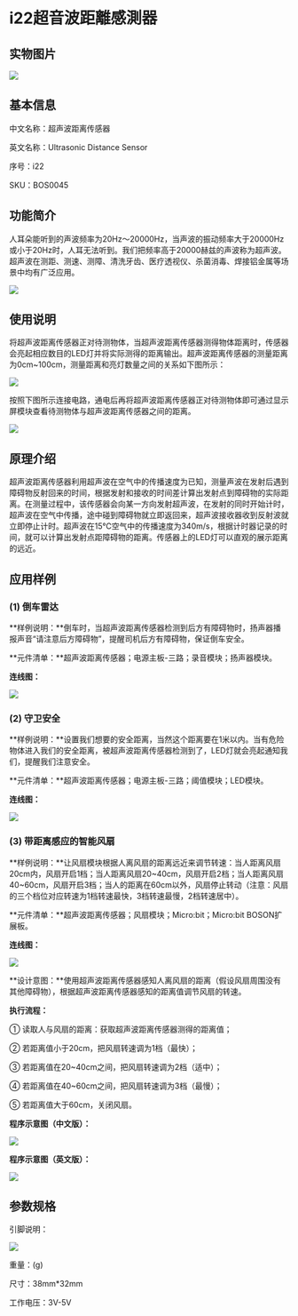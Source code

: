# i22超音波距離感測器

## 实物图片

![](../.gitbook/assets/boson-chao-sheng-bo-ju-li-chuan-gan-qi-shi-wu-tu-pian.jpg)

## 基本信息

中文名称：超声波距离传感器

英文名称：Ultrasonic Distance Sensor

序号：i22

SKU：BOS0045

## 功能简介

人耳朵能听到的声波频率为20Hz～20000Hz，当声波的振动频率大于20000Hz或小于20Hz时，人耳无法听到。我们把频率高于20000赫兹的声波称为超声波。超声波在测距、测速、测障、清洗牙齿、医疗透视仪、杀菌消毒、焊接铝金属等场景中均有广泛应用。

![](../.gitbook/assets/boson-chao-sheng-bo-ju-li-chuan-gan-qi-mo-kuai-jian-jie.png)

## 使用说明

将超声波距离传感器正对待测物体，当超声波距离传感器测得物体距离时，传感器会亮起相应数目的LED灯并将实际测得的距离输出。超声波距离传感器的测量距离为0cm~100cm，测量距离和亮灯数量之间的关系如下图所示：

![](../.gitbook/assets/boson-chao-sheng-bo-ju-li-chuan-gan-qi-shi-yong-shuo-ming-1.png)

按照下图所示连接电路，通电后再将超声波距离传感器正对待测物体即可通过显示屏模块查看待测物体与超声波距离传感器之间的距离。

![](../.gitbook/assets/boson-chao-sheng-bo-ju-li-chuan-gan-qi-shi-yong-shuo-ming-2.png)

## 原理介绍

超声波距离传感器利用超声波在空气中的传播速度为已知，测量声波在发射后遇到障碍物反射回来的时间，根据发射和接收的时间差计算出发射点到障碍物的实际距离。在测量过程中，该传感器会向某一方向发射超声波，在发射的同时开始计时，超声波在空气中传播，途中碰到障碍物就立即返回来，超声波接收器收到反射波就立即停止计时。超声波在15℃空气中的传播速度为340m/s，根据计时器记录的时间，就可以计算出发射点距障碍物的距离。传感器上的LED灯可以直观的展示距离的远近。

## 应用样例

### \(1\) 倒车雷达

**样例说明：**倒车时，当超声波距离传感器检测到后方有障碍物时，扬声器播报声音“请注意后方障碍物”，提醒司机后方有障碍物，保证倒车安全。

**元件清单：**超声波距离传感器；电源主板-三路；录音模块；扬声器模块。

**连线图：**

![](../.gitbook/assets/boson-chao-sheng-bo-ju-li-chuan-gan-qi-ying-yong-yang-li-1-lian-xian-tu.png)

### \(2\) 守卫安全

**样例说明：**设置我们想要的安全距离，当然这个距离要在1米以内。当有危险物体进入我们的安全距离，被超声波距离传感器检测到了，LED灯就会亮起通知我们，提醒我们注意安全。

**元件清单：**超声波距离传感器；电源主板-三路；阈值模块；LED模块。

**连线图：**

![](../.gitbook/assets/boson-chao-sheng-bo-ju-li-chuan-gan-qi-ying-yong-yang-li-2-lian-xian-tu.png)

### \(3\) 带距离感应的智能风扇

**样例说明：**让风扇模块根据人离风扇的距离远近来调节转速：当人距离风扇20cm内，风扇开启1档；当人距离风扇20~40cm，风扇开启2档；当人距离风扇40~60cm，风扇开启3档；当人的距离在60cm以外，风扇停止转动（注意：风扇的三个档位对应转速为1档转速最快，3档转速最慢，2档转速居中）。

**元件清单：**超声波距离传感器；风扇模块；Micro:bit；Micro:bit BOSON扩展板。

**连线图：**

![](../.gitbook/assets/boson-chao-sheng-bo-ju-li-chuan-gan-qi-ying-yong-yang-li-3-lian-xian-tu.png)

**设计意图：**使用超声波距离传感器感知人离风扇的距离（假设风扇周围没有其他障碍物），根据超声波距离传感器感知的距离值调节风扇的转速。

**执行流程：**

① 读取人与风扇的距离：获取超声波距离传感器测得的距离值；

② 若距离值小于20cm，把风扇转速调为1档（最快）；

③ 若距离值在20~40cm之间，把风扇转速调为2档（适中）；

④ 若距离值在40~60cm之间，把风扇转速调为3档（最慢）；

⑤ 若距离值大于60cm，关闭风扇。

**程序示意图（中文版）：**

![](https://github.com/rjc945tc/Boson/tree/88e6dccf62eea8b97a7567f44872f4efb1ec7462/boson_超声波距离传感器_应用样例3_程序示意图中文版.png)

**程序示意图（英文版）：**

![](https://github.com/rjc945tc/Boson/tree/88e6dccf62eea8b97a7567f44872f4efb1ec7462/boson_超声波距离传感器_应用样例3_程序示意图英文版.png)

## 参数规格

引脚说明：

![](../.gitbook/assets/boson-chao-sheng-bo-ju-li-chuan-gan-qi-yin-jiao-shuo-ming.png)

重量：\(g\)

尺寸：38mm\*32mm

工作电压：3V-5V

